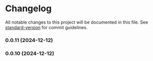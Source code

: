 # Changelog

All notable changes to this project will be documented in this file. See [standard-version](https://github.com/conventional-changelog/standard-version) for commit guidelines.

### 0.0.11 (2024-12-12)

### 0.0.10 (2024-12-12)
